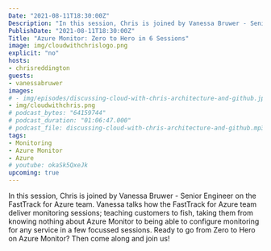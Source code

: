 ```yaml
---
Date: "2021-08-11T18:30:00Z"
Description: "In this session, Chris is joined by Vanessa Bruwer - Senior Engineer on the FastTrack for Azure team. Vanessa talks how the FastTrack for Azure team deliver monitoring sessions; teaching customers to fish, taking them from knowing nothing about Azure Monitor to being able to configure monitoring for any service in a few focussed sessions. Ready to go from Zero to Hero on Azure Monitor? Then come along and join us!"
PublishDate: "2021-08-11T18:30:00Z"
Title: "Azure Monitor: Zero to Hero in 6 Sessions"
image: img/cloudwithchrislogo.png
explicit: "no"
hosts:
- chrisreddington
guests:
- vanessabruwer
images:
# - img/episodes/discussing-cloud-with-chris-architecture-and-github.jpg
- img/cloudwithchris.png
# podcast_bytes: "64159744"
# podcast_duration: "01:06:47.000"
# podcast_file: discussing-cloud-with-chris-architecture-and-github.mp3
tags:
- Monitoring
- Azure Monitor
- Azure
# youtube: okaSk5QxeJk
upcoming: true
---
```

In this session, Chris is joined by Vanessa Bruwer - Senior Engineer on the FastTrack for Azure team. Vanessa talks how the FastTrack for Azure team deliver monitoring sessions; teaching customers to fish, taking them from knowing nothing about Azure Monitor to being able to configure monitoring for any service in a few focussed sessions. Ready to go from Zero to Hero on Azure Monitor? Then come along and join us!